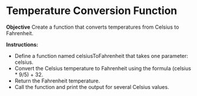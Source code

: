 # Temperature Conversion Function

**Objective**
Create a function that converts temperatures from Celsius to Fahrenheit.

**Instructions:**

- Define a function named celsiusToFahrenheit that takes one parameter: celsius.
- Convert the Celsius temperature to Fahrenheit using the formula (celsius * 9/5) + 32.
- Return the Fahrenheit temperature.
- Call the function and print the output for several Celsius values.